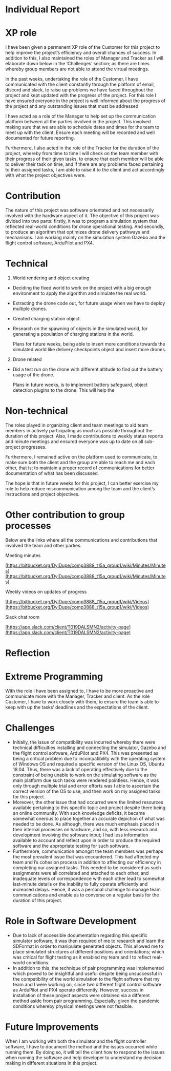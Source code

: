# Individual Report
# XP role 

I have been given a permanent XP role of the Customer for this project to help improve the project’s efficiency and overall chances of success. In addition to this, I also maintained the roles of Manager and Tracker as I will elaborate down below in the ‘Challenges’ section; as there are times whereby group members are not able to attend the virtual meetings. 

In the past weeks, undertaking the role of the Customer, I have communicated with the client constantly through the platform of email, discord and slack, to raise up problems we have faced throughout the project and kept updated with the progress of the project. For this role I have ensured everyone in the project is well informed about the progress of the project and any outstanding issues that must be addressed.

I have acted as a role of the Manager to help set up the communication platform between all the parties involved in the project. This involved making sure that we are able to schedule dates and times for the team to meet up with the client. Ensure each meeting will be recorded and well documented for future reporting.

Furthermore, I also acted in the role of the Tracker for the duration of the project, whereby from time to time I will check on the team member with their progress of their given tasks, to ensure that each member will be able to deliver their task on time, and if there are any problems faced pertaining to their assigned tasks, I am able to raise it to the client and act accordingly with what the project objectives were.


# Contribution 

The nature of this project was software orientated and not necessarily involved with the hardware aspect of it. The objective of this project was divided into two parts: firstly, it was to program a simulation system that reflected real-world conditions for drone operational testing. And secondly, to produce an algorithm that optimizes drone delivery pathways and mechanisms. I am working mainly on the simulation system Gazebo and the flight control software, ArduPilot and PX4.


# Technical 

1. World rendering and object creating
*   Deciding the fixed world to work on the project with a big enough environment to apply the algorithm and simulate the real world.
*   Extracting the drone code out, for future usage when we have to deploy multiple drones.
*   Created charging station object.
*   Research on the spawning of objects in the simulated world, for generating a population of charging stations in the world.

    Plans for future weeks, being able to insert more conditions towards the simulated world like delivery checkpoints object and insert more drones.

2. Drone related
*   Did a test run on the drone with different altitude to find out the battery usage of the drone.

    Plans in future weeks, is to implement battery safeguard, object detection plugins to the drone. This will help the 


# Non-technical 

The roles played in organizing client and team meetings to aid team members in actively participating as much as possible throughout the duration of this project. Also, I made contributions to weekly status reports and minute meetings and ensured everyone was up to date on all sub-project progresses. 

Furthermore, I remained active on the platform used to communicate, to make sure both the client and the group are able to reach me and each other, that is; to maintain a proper record of communications for better documentation of what has been discussed. 

The hope is that in future weeks for this project, I can better exercise my role to help reduce miscommunication among the team and the client’s instructions and project objectives.


# Other contribution to group processes 

Below are the links where all the communications and contributions that involved the team and other parties.

Meeting minutes

[https://bitbucket.org/DylDupe/comp3888_t15a_group1/wiki/Minutes/Minutes](https://bitbucket.org/DylDupe/comp3888_t15a_group1/wiki/Minutes/Minutes)

Weekly videos on updates of progress

[https://bitbucket.org/DylDupe/comp3888_t15a_group1/wiki/Videos](https://bitbucket.org/DylDupe/comp3888_t15a_group1/wiki/Videos)

Slack chat room

[https://app.slack.com/client/T019DALSMN2/activity-page](https://app.slack.com/client/T019DALSMN2/activity-page)


# Reflection 


# Extreme Programming 

With the role I have been assigned to, I have to be more proactive and communicate more with the Manager, Tracker and client. As the role Customer, I have to work closely with them, to ensure the team is able to keep with up the tasks’ deadlines and the expectations of the client. 


# Challenges 

*   Initially, the issue of compatibility was incurred whereby there were technical difficulties installing and connecting the simulator, Gazebo and the flight control software, ArduPilot and PX4. This was presented as being a critical problem due to incompatibility with the operating system of Windows OS and required a specific version of the Linux OS, Ubuntu 18.04. Thus, there was a lack of operating effectively due to the constraint of being unable to work on the simulating software as the main platform due such tasks were rendered pointless. Hence, it was only through multiple trial and error efforts was I able to ascertain the correct version of the OS to use, and then work on my assigned tasks for this project. 
*   Moreover, the other issue that had occurred were the limited resources available pertaining to this specific topic and project despite there being an online community. With such knowledge deficits, it became somewhat onerous to place together an accurate depiction of what was needed to be done. As although, there was much emphasis placed in their internal processes on hardware, and so, with less research and development involving the software input; I had less information available to account and reflect upon in order to produce the required software and the appropriate testing for such software.
*   Furthermore, communication amongst the team members was perhaps the most prevalent issue that was encountered. This had affected my team and I’s cohesion process in addition to affecting our efficiency in completing our assigned tasks. This needed to be considered as such assignments were all correlated and attached to each other, and inadequate levels of correspondence with each other lead to somewhat last-minute details or the inability to fully operate efficiently and increased delays. Hence, it was a personal challenge to manage team communications and enable us to converse on a regular basis for the duration of this project. 


# Role in Software Development 

*   Due to lack of accessible documentation regarding this specific simulator software, it was then required of me to research and learn the SDFormat in order to manipulate generated objects. This allowed me to place simulated structures at different positions and orientations; which was critical for flight testing as it enabled my team and I to reflect real-world conditions. 
*   In addition to this, the technique of pair programming was implemented which proved to be insightful and useful despite being unsuccessful in the compatibility of the world simulation to the flight software that my team and I were working on, since two different flight control software as ArduPilot and PX4 operate differently. However, success in installation of these project aspects were obtained via a different method aside from pair programming. Especially, given the pandemic conditions whereby physical meetings were not feasible.  


# Future Improvements 

When I am working with both the simulator and the flight controller software, I have to document the method and the issues occurred while running them. By doing so, it will tell the client how to respond to the issues when running the software and help developer to understand my decision making in different situations in this project.